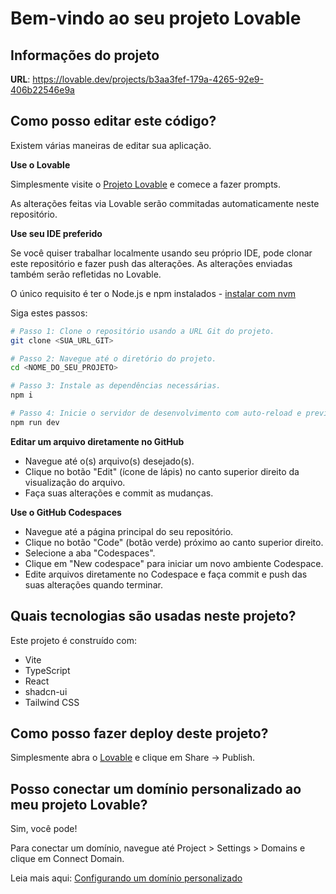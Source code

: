 # Bem-vindo ao seu projeto Lovable

## Informações do projeto

**URL**: https://lovable.dev/projects/b3aa3fef-179a-4265-92e9-406b22546e9a

## Como posso editar este código?

Existem várias maneiras de editar sua aplicação.

**Use o Lovable**

Simplesmente visite o [Projeto Lovable](https://lovable.dev/projects/b3aa3fef-179a-4265-92e9-406b22546e9a) e comece a fazer prompts.

As alterações feitas via Lovable serão commitadas automaticamente neste repositório.

**Use seu IDE preferido**

Se você quiser trabalhar localmente usando seu próprio IDE, pode clonar este repositório e fazer push das alterações. As alterações enviadas também serão refletidas no Lovable.

O único requisito é ter o Node.js e npm instalados - [instalar com nvm](https://github.com/nvm-sh/nvm#installing-and-updating)

Siga estes passos:

```sh
# Passo 1: Clone o repositório usando a URL Git do projeto.
git clone <SUA_URL_GIT>

# Passo 2: Navegue até o diretório do projeto.
cd <NOME_DO_SEU_PROJETO>

# Passo 3: Instale as dependências necessárias.
npm i

# Passo 4: Inicie o servidor de desenvolvimento com auto-reload e preview instantâneo.
npm run dev
```

**Editar um arquivo diretamente no GitHub**

- Navegue até o(s) arquivo(s) desejado(s).
- Clique no botão "Edit" (ícone de lápis) no canto superior direito da visualização do arquivo.
- Faça suas alterações e commit as mudanças.

**Use o GitHub Codespaces**

- Navegue até a página principal do seu repositório.
- Clique no botão "Code" (botão verde) próximo ao canto superior direito.
- Selecione a aba "Codespaces".
- Clique em "New codespace" para iniciar um novo ambiente Codespace.
- Edite arquivos diretamente no Codespace e faça commit e push das suas alterações quando terminar.

## Quais tecnologias são usadas neste projeto?

Este projeto é construído com:

- Vite
- TypeScript
- React
- shadcn-ui
- Tailwind CSS

## Como posso fazer deploy deste projeto?

Simplesmente abra o [Lovable](https://lovable.dev/projects/b3aa3fef-179a-4265-92e9-406b22546e9a) e clique em Share -> Publish.

## Posso conectar um domínio personalizado ao meu projeto Lovable?

Sim, você pode!

Para conectar um domínio, navegue até Project > Settings > Domains e clique em Connect Domain.

Leia mais aqui: [Configurando um domínio personalizado](https://docs.lovable.dev/tips-tricks/custom-domain#step-by-step-guide)
